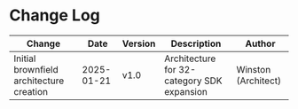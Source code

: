 # Change Log
| Change | Date | Version | Description | Author |
|--------|------|---------|-------------|---------|
| Initial brownfield architecture creation | 2025-01-21 | v1.0 | Architecture for 32-category SDK expansion | Winston (Architect) |
